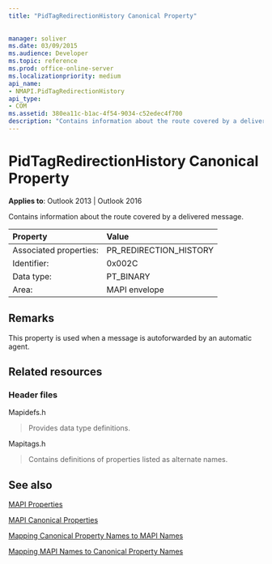```yaml
---
title: "PidTagRedirectionHistory Canonical Property"
 
 
manager: soliver
ms.date: 03/09/2015
ms.audience: Developer
ms.topic: reference
ms.prod: office-online-server
ms.localizationpriority: medium
api_name:
- NMAPI.PidTagRedirectionHistory
api_type:
- COM
ms.assetid: 380ea11c-b1ac-4f54-9034-c52edec4f700
description: "Contains information about the route covered by a delivered message."
---
```


# PidTagRedirectionHistory Canonical Property

  
  
**Applies to**: Outlook 2013 | Outlook 2016 
  
Contains information about the route covered by a delivered message.
  
|Property |Value |
|:-----|:-----|
|Associated properties:  <br/> |PR_REDIRECTION_HISTORY  <br/> |
|Identifier:  <br/> |0x002C  <br/> |
|Data type:  <br/> |PT_BINARY  <br/> |
|Area:  <br/> |MAPI envelope  <br/> |
   
## Remarks

This property is used when a message is autoforwarded by an automatic agent.
  
## Related resources

### Header files

Mapidefs.h
  
> Provides data type definitions.
    
Mapitags.h
  
> Contains definitions of properties listed as alternate names.
    
## See also



[MAPI Properties](mapi-properties.md)
  
[MAPI Canonical Properties](mapi-canonical-properties.md)
  
[Mapping Canonical Property Names to MAPI Names](mapping-canonical-property-names-to-mapi-names.md)
  
[Mapping MAPI Names to Canonical Property Names](mapping-mapi-names-to-canonical-property-names.md)

